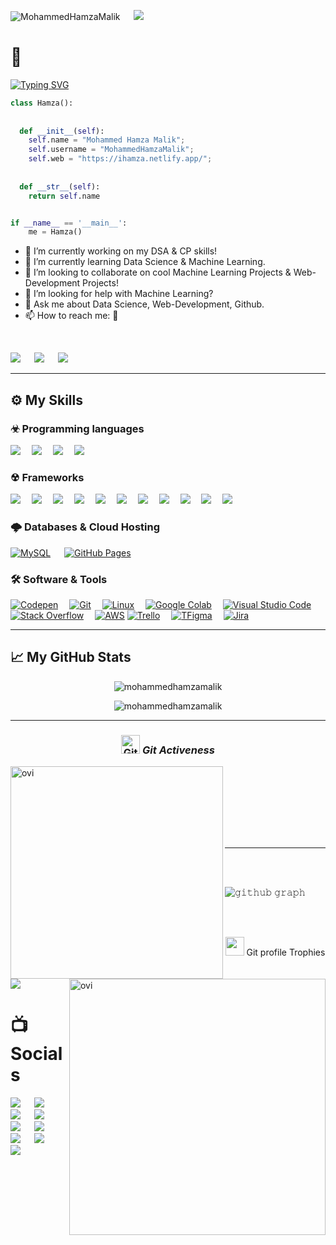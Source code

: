 <p align="left"> <img src="https://komarev.com/ghpvc/?username=MohammedHamzaMalik&label=Profile%20views&color=brightgreen&style=plastic" alt="MohammedHamzaMalik" /> &emsp;
 <a href="https://twitter.com/mdhamzamalik/"><img src="https://img.shields.io/twitter/follow/mdhamzamalik?style=social"></a></p>

# 👋

[![Typing SVG](https://readme-typing-svg.herokuapp.com?font=Architects+Daughter&color=7AF79A&size=30&lines=Hey!+It's+Mohammed+Hamza!;A+Frontend+Web-Developer...;Data+Science+Enthusiasts...;And+a+proud+Indian!+🇮🇳)](https://git.io/typing-svg)
<!--
**MohammedHamzaMalik/MohammedHamzaMalik** is a ✨ _special_ ✨ repository because its `README.md` (this file) appears on your GitHub profile.
-->
<!--Here are some ideas to get you started:-->


```python
class Hamza():
    
    
  def __init__(self):
    self.name = "Mohammed Hamza Malik";
    self.username = "MohammedHamzaMalik";
    self.web = "https://ihamza.netlify.app/";
  
  
  def __str__(self):
    return self.name


if __name__ == '__main__':
    me = Hamza()
```

 - 🔭 I’m currently working on my DSA & CP skills!
 - 🌱 I’m currently learning Data Science & Machine Learning.
 - 👯 I’m looking to collaborate on cool Machine Learning Projects & Web-Development Projects!
 - 🤔 I’m looking for help with Machine Learning?
 - 💬 Ask me about Data Science, Web-Development, Github.
 - 📫 How to reach me: 🔽
<!-- <ul>
 <li>- 🔭 I’m currently working on my DSA & CP skills!</li>
 <li>- 🌱 I’m currently learning Data Science & Machine Learning.</li>
 <li>- 👯 I’m looking to collaborate on cool Machine Learning Projects & Web-Development Projects!</li>
 <li>- 🤔 I’m looking for help with Machine Learning?</li>
 <li>- 💬 Ask me about Data Science, Web-Development, Github.</li>
 <li>- 📫 How to reach me: 🔽</li>
</ul> -->

<!-- 😄 Pronouns: ...
- ⚡ Fun fact: ...-->

<br>	
<p>
<a target="_blank" href="https://twitter.com/mdhamzamalik"><img src="https://img.shields.io/badge/-Twitter-1DA1F2?style=for-the-badge&logo=Twitter&logoColor=white"></img></a>
&emsp;
<a target="_blank" href="https://www.linkedin.com/in/mohammed-hamza-malik/"><img src="https://img.shields.io/badge/-LinkedIn-0077B5?style=for-the-badge&logo=Linkedin&logoColor=white"></img></a>
&emsp;
<a target="_blank" href="mailto:m.h.m.i.malik@gmail.com"
><img src="https://img.shields.io/badge/-Gmail-D14836?style=for-the-badge&logo=Gmail&logoColor=white"></img></a>
&emsp;
</p>

---

## ⚙️ My Skills

### ☣ Programming languages

<p> 

<img src="https://img.shields.io/badge/Python-FFD43B?style=for-the-badge&logo=python&logoColor=darkgreen">&emsp;
<img src="https://img.shields.io/badge/JavaScript-323330?style=for-the-badge&logo=javascript&logoColor=F7DF1E">&emsp;
<img src="https://img.shields.io/badge/C%2B%2B-00599C?style=for-the-badge&logo=c%2B%2B&logoColor=white">&emsp;
<img src="https://img.shields.io/badge/SQL-F80000?style=for-the-badge&logo=oracle&logoColor=black">&emsp;

</p>

### ☢ Frameworks

<p>
<img src="https://img.shields.io/badge/CSS3-1572B6?style=for-the-badge&logo=css3&logoColor=white">&emsp;
<img src="https://img.shields.io/badge/HTML5-E34F26?style=for-the-badge&logo=html5&logoColor=white">&emsp;
<img src="https://img.shields.io/badge/json-5E5C5C?style=for-the-badge&logo=json&logoColor=white">&emsp;
<img src="https://img.shields.io/badge/TensorFlow-FF6F00?style=for-the-badge&logo=TensorFlow&logoColor=white">&emsp;
<img src="https://img.shields.io/badge/Keras-D00000?style=for-the-badge&logo=Keras&logoColor=white">&emsp;
<img src="https://img.shields.io/badge/Numpy-777BB4?style=for-the-badge&logo=numpy&logoColor=white">&emsp;
<img src="https://img.shields.io/badge/Pandas-2C2D72?style=for-the-badge&logo=pandas&logoColor=white">&emsp;
<img src="https://img.shields.io/badge/Plotly-239120?style=for-the-badge&logo=plotly&logoColor=white">&emsp;
<img src="https://img.shields.io/badge/PyTorch-EE4C2C?style=for-the-badge&logo=PyTorch&logoColor=white">&emsp;
<img src="https://img.shields.io/badge/scikit_learn-F7931E?style=for-the-badge&logo=scikit-learn&logoColor=white">&emsp;
<img src="https://img.shields.io/badge/SciPy-654FF0?style=for-the-badge&logo=SciPy&logoColor=white">&emsp;
<!-- <img src="">
<img src=""> -->
</p>


### 🌩 Databases & Cloud Hosting

<p align="left">
    <a href="https://www.mysql.com/"><img alt="MySQL" src="https://img.shields.io/badge/MySQL-00000F?style=for-the-badge&logo=mysql&logoColor=white"></a>
  &emsp;
<!--     <a href="https://www.sqlite.org/"><img alt="SQLite" src ="https://img.shields.io/badge/SQLite-07405E?style=for-the-badge&logo=sqlite&logoColor=white"/></a> -->
<!--   &emsp; -->
    <a href="https://www.github.com"><img alt="GitHub Pages" src="https://img.shields.io/badge/GitHub-100000?style=for-the-badge&logo=github&logoColor=white"></a>
  &emsp;
<!-- <a href="https://firebase.google.com/"><img alt="Firebase" src ="https://img.shields.io/badge/firebase-ffca28?style=for-the-badge&logo=firebase&logoColor=black"></a> -->
 </p>
 

### 🛠 Software & Tools

<p>
<a href="#"><img alt="Codepen" src="https://img.shields.io/badge/Codepen-000000?style=for-the-badge&logo=codepen&logoColor=white"></a>&emsp;
<a href="#"><img alt="Git" src="https://img.shields.io/badge/Git-F05032?style=for-the-badge&logo=git&logoColor=white"></a>&emsp;
<a href="#"><img alt="Linux" src="https://img.shields.io/badge/Linux-FCC624?style=for-the-badge&logo=linux&logoColor=black"></a>&emsp;
<a href="#"><img alt="Google Colab" src="https://img.shields.io/badge/Colab-F9AB00?style=for-the-badge&logo=googlecolab&color=525252"></a>&emsp;
<a href="#"><img alt="Visual Studio Code" src="https://img.shields.io/badge/Visual_Studio_Code-0078D4?style=for-the-badge&logo=visual%20studio%20code&logoColor=white"></a>&emsp;
<a href="#"><img alt="Stack Overflow" src="https://img.shields.io/badge/Stack_Overflow-FE7A16?style=for-the-badge&logo=stack-overflow&logoColor=white"></a>&emsp;
<a href="#"><img alt="AWS" src="https://img.shields.io/badge/Amazon_AWS-232F3E?style=for-the-badge&logo=amazon-aws&logoColor=white"></a>
<a href="#"><img alt="Trello" src="https://img.shields.io/badge/Trello-0052CC?style=for-the-badge&logo=trello&logoColor=white"></a>&emsp;
<a href="#"><img alt="TFigma" src="https://img.shields.io/badge/Figma-F24E1E?style=for-the-badge&logo=figma&logoColor=white"></a>&emsp; 
<a href="#"><img alt="Jira" src="https://img.shields.io/badge/Jira-0052CC?style=for-the-badge&logo=Jira&logoColor=white"></a>&emsp;
</p>
 
 
---

## &#x1f4c8; My GitHub Stats
<p align="center"><img src="https://github-readme-stats.vercel.app/api?username=MohammedHamzaMalik&theme=gruvbox" alt="mohammedhamzamalik"  /></p>
<p align="center"><img src="https://github-readme-streak-stats.herokuapp.com/?user=mohammedhamzamalik&show_icons=true&locale=en&layout=compact&theme=gruvbox" alt="mohammedhamzamalik" /></p>
<hr>
<h3 align="center">
 <img src="https://media.giphy.com/media/W5eoZHPpUx9sapR0eu/giphy.gif" width="30px" alt="Git"/>&nbsp;<i><b>Git Activeness</b></i></h3>
 
<p><img align="left" src="https://github-readme-stats.vercel.app/api/top-langs?username=MohammedHamzaMalik&show_icons=true&locale=en&layout=compact&theme=gruvbox" alt="ovi" width="340" /></p>
<p>&nbsp;<img align="right" src="https://github-readme-stats.vercel.app/api?username=MohammedHamzaMalik&show_icons=true&locale=en&theme=gruvbox" alt="ovi" width="410" /></p>
<br><br><br><br><br>

<hr>
<br><br>

![𝚐𝚒𝚝𝚑𝚞𝚋 𝚐𝚛𝚊𝚙𝚑](https://activity-graph.herokuapp.com/graph?username=MohammedHamzaMalik&theme=gruvbox&hide_border=true&area=true)

<br><br>
<p align="center"><img src="https://media.giphy.com/media/QaMcXSekUWx7aogAUr/giphy.gif" width="30" />&nbsp;Git profile Trophies</p><br>
<img src="https://github-profile-trophy.vercel.app/?username=MohammedHamzaMalik&theme=gruvbox" />


<br/>

# 📺 Socials


<a target="_blank" href="https://medium.com/@mohammedhamzamalik"><img src="https://img.shields.io/badge/Medium-12100E?style=for-the-badge&logo=medium&logoColor=white"></img></a>
&emsp;
<a target="_blank" href="https://www.kaggle.com/muhammedhamzamalik"><img src="https://img.shields.io/badge/Kaggle-20BEFF?style=for-the-badge&logo=Kaggle&logoColor=white"></img></a>
&emsp;
<a target="_blank" href="https://leetcode.com/MohammedHamza/"><img src="https://img.shields.io/badge/-LeetCode-FFA116?style=for-the-badge&logo=LeetCode&logoColor=black"></img></a>
&emsp;
<a target="_blank" href="https://codeforces.com/profile/MohammedHamza"><img src="https://img.shields.io/badge/Codeforces-445f9d?style=for-the-badge&logo=Codeforces&logoColor=white"></img></a>
&emsp;
<a target="_blank" href="https://www.codechef.com/users/mohammed_hamza"><img src="https://img.shields.io/badge/Codechef-%23B92B27.svg?&style=for-the-badge&logo=Codechef&logoColor=white"></img></a>
&emsp;
<a target="_blank" href="https://www.hackerrank.com/MohammedHamza"><img src="https://img.shields.io/badge/-Hackerrank-2EC866?style=for-the-badge&logo=HackerRank&logoColor=white"></img></a>
&emsp;
<a target="_blank" href="https://www.hackerearth.com/@mohammedhamza2"><img src="https://img.shields.io/badge/HackerEarth-%232C3454.svg?&style=for-the-badge&logo=HackerEarth&logoColor=Blue"></img></a>
&emsp;
<a target="_blank" href="https://stackoverflow.com/users/17668960/mohammed-hamza-malik"><img src="https://img.shields.io/badge/Stack_Overflow-FE7A16?style=for-the-badge&logo=stack-overflow&logoColor=white"></img></a>
&emsp;
<a target="_blank" href="https://codepen.io/MohammedHamzaMalik"><img src="https://img.shields.io/badge/Codepen-000000?style=for-the-badge&logo=codepen&logoColor=white"></img></a>
&emsp;

<!-- ![Twitter Follow](https://img.shields.io/twitter/follow/mdhamzamalik?style=social) -->

